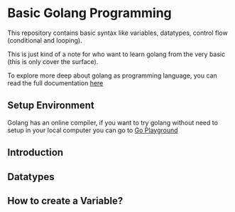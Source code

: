 # Basic Golang Programming

This repository contains basic syntax like variables, datatypes, control flow (conditional and looping). 

This is just kind of a note for who want to learn golang from the very basic (this is only cover the surface). 

To explore more deep about golang as programming language, you can read the full documentation <a href="https://go.dev/doc/">here</a>

## Setup Environment

Golang has an online compiler, if you want to try golang without need to setup in your local computer you can go to <a href="https://go.dev/play/">Go Playground</a>

## Introduction

## Datatypes

## How to create a Variable?
